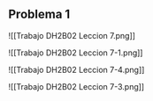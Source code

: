 ## Problema 1
![[Trabajo DH2B02 Leccion 7.png]]

![[Trabajo DH2B02 Leccion 7-1.png]]

![[Trabajo DH2B02 Leccion 7-4.png]]

![[Trabajo DH2B02 Leccion 7-3.png]]
